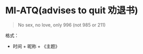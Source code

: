# Ml-ATQ(advises to quit 劝退书) 

> No sex, no love, only 996 (not 985 or 211)

格式：

* 时间 + 昵称 + 《主题》
